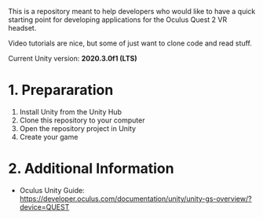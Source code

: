 This is a repository meant to help developers who would like to have a quick starting point for developing applications for the Oculus Quest 2 VR headset.

Video tutorials are nice, but some of just want to clone code and read stuff.

Current Unity version: __2020.3.0f1 (LTS)__

# 1. Prepararation
1. Install Unity from the Unity Hub
1. Clone this repository to your computer
1. Open the repository project in Unity
1. Create your game

# 2.  Additional Information
-  Oculus Unity Guide: https://developer.oculus.com/documentation/unity/unity-gs-overview/?device=QUEST